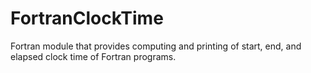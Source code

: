 # FortranClockTime
 Fortran module that provides computing and printing of start, end, and elapsed clock time of Fortran programs.
